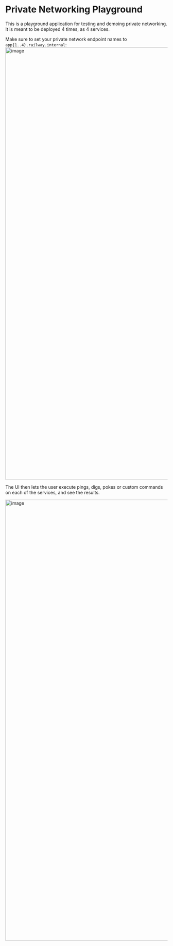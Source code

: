 # Private Networking Playground

This is a playground application for testing and demoing private networking.
It is meant to be deployed 4 times, as 4 services.

Make sure to set your private network endpoint names to `app{1..4}.railway.internal`:
<img width="1345" alt="image" src="https://github.com/railwayapp/private-networking-playground/assets/5610359/30ae828f-e5db-4406-9dd5-3264ae407035">


The UI then lets the user execute pings, digs, pokes or custom commands on each of the services, and see the results.


<img width="1372" alt="image" src="https://github.com/railwayapp/private-networking-playground/assets/5610359/4554a184-ed15-42d7-bd8c-782a2bf4d7a6">
